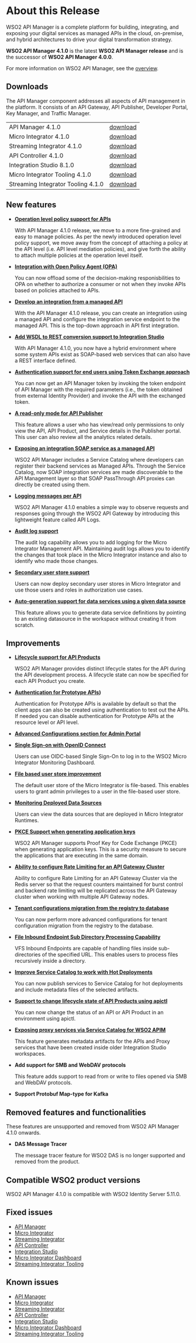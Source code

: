# About this Release

WSO2 API Manager is a complete platform for building, integrating, and exposing your digital services as managed APIs in the cloud, on-premise, and hybrid architectures to drive your digital transformation strategy. 

**WSO2 API Manager 4.1.0** is the latest **WSO2 API Manager release** and is the successor of **WSO2 API Manager 4.0.0**.

For more information on WSO2 API Manager, see the [overview]({{base_path}}/getting-started/overview/).

## Downloads

The API Manager component addresses all aspects of API management in the platform. It consists of an API Gateway, API Publisher, Developer Portal, Key Manager, and Traffic Manager.

<table>
<tr>
<td>API Manager 4.1.0</td>
<td><a href="https://github.com/wso2/product-apim/releases/download/v4.1.0-beta/wso2am-4.1.0-beta.zip">download</a></td>
</tr>
<tr>
<td>Micro Integrator 4.1.0</td> 
<td><a href="https://github.com/wso2/micro-integrator/releases/download/v4.1.0-beta/wso2mi-4.1.0-beta.zip">download</a></td>
</tr>
<tr>
<td>Streaming Integrator 4.1.0</td> 
<td><a href="https://github.com/wso2/streaming-integrator/releases/download/v4.1.0-beta/wso2si-4.1.0-beta.zip">download</a></td> 
</tr>
<tr>
<td>API Controller 4.1.0</td>
<td><a href="https://github.com/wso2/product-apim-tooling/releases/tag/v4.1.0-beta">download</a></td>
</tr>
<tr>
<td>Integration Studio  8.1.0</td>
<td><a href="https://github.com/wso2/integration-studio/releases/tag/v8.1.0-beta">download</a></td>
</tr>
<tr>
<td>Micro Integrator Tooling  4.1.0</td>
<td><a href="https://github.com/wso2/micro-integrator/releases/download/v4.1.0-beta/wso2mi-dashboard-4.1.0-beta.zip">download</a></td>
</tr>
<tr>
<td>Streaming Integrator Tooling  4.1.0</td>
<td><a href="https://github.com/wso2/streaming-integrator-tooling/releases/download/v4.1.0-beta/wso2si-tooling-4.1.0-beta.zip">download</a></td>
</tr>
</table>


## New features

- **[Operation level policy support for APIs]({{base_path}}/deploy-and-publish/deploy-on-gateway/api-gateway/message-mediation/specifying-mediation-flow-based-on-policy/)**

     With API Manager 4.1.0 release, we move to a more fine-grained and easy to manage policies. As per the newly introduced operation level policy support, we move away from the concept of attaching a policy at the API level (i.e. API level mediation policies), and give forth the ability to attach multiple policies at the operation level itself.

- **[Integration with Open Policy Agent (OPA)]({{base_path}}/design/api-security/opa-validation/overview/)**

     You can now offload some of the decision-making responisbilities to OPA on whether to authorize a consumer or not when they invoke APIs based on policies attached to APIs.

- **[Develop an integration from a managed API]({{base_path}}/tutorials/develop-an-integration-with-a-managed-api/)**

    With the API Manager 4.1.0 release, you can create an integration using a managed API and configure the integration service endpoint to the managed API. This is the top-down approach in API first integration.

- **[Add WSDL to REST conversion support to Integration Studio]({{base_path}}/integrate/develop/creating-artifacts/creating-an-api/)**

     With API Manager 4.1.0, you now have a hybrid environment where some system APIs exist as SOAP-based web services that can also have a REST interface defined.

- **[Authentication support for end users using Token Exchange approach]({{base_path}}/administer/key-managers/configure-custom-connector/)**

     You can now get an API Manager token by invoking the token endpoint of API Manager with the required parameters (i.e., the token obtained from external Identity Provider) and invoke the API with the exchanged token.

- **[A read-only mode for API Publisher]({{base_path}}/design/api-security/authorization/publisher-portal-in-read-only-mode/)**

     This feature allows a user who has view/read only permissions to only view the API, API Product, and Service details in the Publisher portal. This user can also review all the analytics related details.

-  **[Exposing an integration SOAP service as a managed API]({{base_path}}/tutorials/integration-tutorials/service-catalog-tutorial-for-proxy-services/)**

     WSO2 API Manager includes a Service Catalog where developers can register their backend services as Managed APIs. Through the Service Catalog, now SOAP integration services are made discoverable to the API Management layer so that SOAP PassThrough API proxies can directly be created using them.

- **[Logging messages per API]({{base_path}}/observe/api-manager/monitoring-api-logs/)**

     WSO2 API Manager 4.1.0 enables a simple way to observe requests and responses going through the WSO2 API Gateway by introducing this lightweight feature called API Logs.

- **[Audit log support]({{base_path}}/observe/micro-integrator/classic-observability-logs/monitoring-mi-audit-logs)**

  	 The audit log capability allows you to add logging for the Micro Integrator Management API. Maintaining audit logs allows you to identify the changes that took place in the Micro Integrator instance and also to identify who made those changes.

- **[Secondary user store support]({{base_path}}/administer/managing-users-and-roles/managing-user-stores/configuring-secondary-user-stores-mi/#configuring-secondary-user-stores)**

     Users can now deploy secondary user stores in Micro Integrator and use those users and roles in authorization use cases.

- **[Auto-generation support for data services using a given data source]({{base_path}}/integrate/develop/creating-artifacts/data-services/creating-data-services/#generate-data-service-from-a-datasource)**

     This feature allows you to generate data service definitions by pointing to an existing datasource in the workspace without creating it from scratch.


## Improvements

- **[Lifecycle support for API Products]({{base_path}}/design/create-api-product/create-api-product/)**

     WSO2 API Manager provides distinct lifecycle states for the API during the API development process. A lifecycle state can now be specified for each API Product you create.

- **[Authentication for Prototype APIs]({{base_path}}/design/prototype-api/create-a-prototype-api/))**

	 Authentication for Prototype APIs is available by default so that the client apps can also be created using authentication to test out the APIs. If needed you can disable authentication for Prototype APIs at the resource level or API level.

- **[Advanced Configurations section for Admin Portal]({{base_path}}/administer/advanced-configurations/)**

- **[Single Sign-on with OpenID Connect]({{base_path}}/install-and-setup/install/installing-the-product/running-the-mi-dashboard/#configuring-single-sign-on-with-openid-connect)**

     Users can use OIDC-based Single Sign-On to log in to the WSO2 Micro Integrator Monitoring Dashboard.

- **[File based user store improvement]({{base_path}}/install-and-setup/setup/mi-setup/user_stores/setting_up_a_userstore/#file-based-user-store-default)**

     The default user store of the Micro Integrator is file-based. This enables users to grant admin privileges to a user in the file-based user store.

- **[Monitoring Deployed Data Sources]({{base_path}}/observe/mi-observe/working-with-monitoring-dashboard/#step-6-monitor-mi-artifacts-and-logs)**

     Users can view the data sources that are deployed in Micro Integrator Runtimes.

- **[PKCE Support when generating application keys]({{base_path}}/consume/manage-application/generate-keys/generate-api-keys/#generating-application-keys-with-pkce-enabled/)**
  
     WSO2 API Manager supports Proof Key for Code Exchange (PKCE) when generating application keys. This is a security measure to secure the applications that are executing in the same domain.

- **[Ability to configure Rate Limiting for an API Gateway Cluster]({{base_path}}/design/rate-limiting/advanced-topics/configuring-rate-limiting-api-gateway-cluster/)**

     Ability to configure Rate Limiting for an API Gateway Cluster via the Redis server so that the request counters maintained for burst control and backend rate limiting will be replicated across the API Gateway cluster when working with multiple API Gateway nodes.

- **[Tenant configurations migration from the registry to database]({{base_path}}/administer/advanced-configurations/)**

     You can now perform more advanced configurations for tenant configuration migration from the registry to the database.

- **[File Inbound Endpoint Sub Directory Processing Capability]({{base_path}}/reference/synapse-properties/inbound-endpoints/polling-inbound-endpoints/file-inbound-endpoint-properties)**

     VFS Inbound Endpoints are capable of handling files inside sub-directories of the specified URL. This enables users to process files recursively inside a directory.

- **[Improve Service Catalog to work with Hot Deployments]({{base_path}}/tutorials/integration-tutorials/service-catalog-tutorial/)**

     You can now publish services to Service Catalog for hot deployments and include metadata files of the selected artifacts.

- **[Support to change lifecycle state of API Products using apictl]({{base_path}}/install-and-setup/setup/api-controller/managing-apis-api-products/managing-apis-and-api-products/#change-status-of-an-api-or-api-product-in-an-environment)**

     You can now change the status of an API or API Product in an environment using apictl.

- **[Exposing proxy services via Service Catalog for WSO2 APIM]({{base_path}}/integrate/develop/generate-service-catalog-metadata)**

     This feature generates metadata artifacts for the APIs and Proxy services that have been created inside older Integration Studio workspaces.

- **Add support for SMB and WebDAV protocols**

     This feature adds support to read from or write to files opened via SMB and WebDAV protocols.

- **Support Protobuf Map-type for Kafka**

<!-- 

- Integrated APIM Tooling into Integration Studio (M1)

- NTLM mediator is now supported in Integration Studio

- Add OPTIONS, HEAD, PATCH support to API in unit testing

- Fix config toml file issue with EI servers

- Make all the Web UIs compatible with IE7 version 

- Add support to Conditionally include metadata dependencies

- Adding SSL support for MongoDB configs

--->
## Removed features and functionalities

These features are unsupported and removed from WSO2 API Manager 4.1.0 onwards.

- **DAS Message Tracer**

     The message tracer feature for WSO2 DAS is no longer supported and removed from the product.


## Compatible WSO2 product versions

WSO2 API Manager 4.1.0 is compatible with WSO2 Identity Server 5.11.0.

## Fixed issues

- [API Manager](https://github.com/wso2/product-apim/issues?q=is%3Aissue+is%3Aclosed+closed%3A2021-10-30..2022-03-05+)
- [Micro Integrator](https://github.com/wso2/micro-integrator/issues?q=is%3Aissue+is%3Aclosed+closed%3A2021-05-01..2022-03-05+label%3A4.1.0+)
- [Streaming Integrator](https://github.com/wso2/streaming-integrator/issues?q=is%3Aissue+is%3Aclosed+label%3A4.1.0+)
- [API Controller](https://github.com/wso2/product-apim-tooling/milestone/17?closed=1)
- [Integration Studio](https://github.com/wso2/integration-studio/milestone/14?closed=1)
- [Micro Integrator Dashboard](https://github.com/wso2/product-mi-tooling/milestone/1?closed=1)
- [Streaming Integrator Tooling](https://github.com/wso2/streaming-integrator/milestone/17?closed=1)

## Known issues

- [API Manager](https://github.com/wso2/product-apim/issues?q=is%3Aopen+is%3Aissue+label%3A4.x.x)
- [Micro Integrator](https://github.com/wso2/micro-integrator/issues)
- [Streaming Integrator](https://github.com/wso2/streaming-integrator/issues?q=is%3Aissue+is%3Aopen+label%3A4.1.0)
- [API Controller](https://github.com/wso2/product-apim-tooling/issues?q=is%3Aopen+is%3Aissue)
- [Integration Studio](https://github.com/wso2/integration-studio/issues)
- [Micro Integrator Dashboard](https://github.com/wso2/product-mi-tooling/issues?q=is%3Aopen+is%3Aissue)
- [Streaming Integrator Tooling](https://github.com/wso2/streaming-integrator-tooling/issues?q=is%3Aopen+is%3Aissue)

